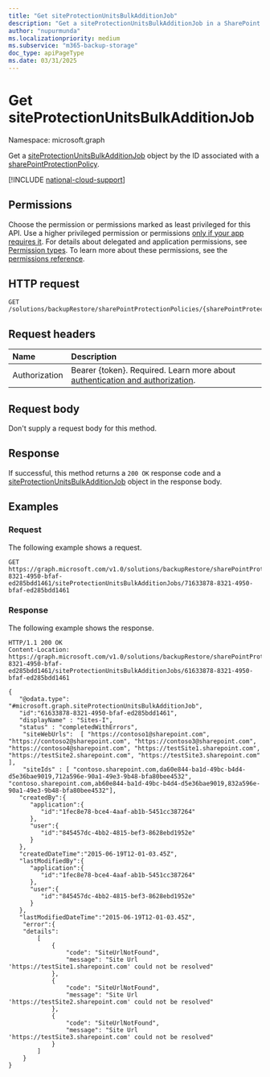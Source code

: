 ```yaml
---
title: "Get siteProtectionUnitsBulkAdditionJob"
description: "Get a siteProtectionUnitsBulkAdditionJob in a SharePoint protection policy."
author: "nupurmunda"
ms.localizationpriority: medium
ms.subservice: "m365-backup-storage"
doc_type: apiPageType
ms.date: 03/31/2025
---
```


# Get siteProtectionUnitsBulkAdditionJob

Namespace: microsoft.graph

Get a [siteProtectionUnitsBulkAdditionJob](../resources/siteprotectionunitsbulkadditionjob.md) object by the ID associated with a [sharePointProtectionPolicy](../resources/sharepointprotectionpolicy.md).

[!INCLUDE [national-cloud-support](../../includes/global-only.md)]

## Permissions

Choose the permission or permissions marked as least privileged for this API. Use a higher privileged permission or permissions [only if your app requires it](/graph/permissions-overview#best-practices-for-using-microsoft-graph-permissions). For details about delegated and application permissions, see [Permission types](/graph/permissions-overview#permission-types). To learn more about these permissions, see the [permissions reference](/graph/permissions-reference).

## HTTP request

<!-- {
  "blockType": "ignored"
}
-->
``` http
GET /solutions/backupRestore/sharePointProtectionPolicies/{sharePointProtectionPolicyId}/siteProtectionUnitsBulkAdditionJobs/{siteProtectionUnitsBulkAdditionJobId}
```

## Request headers

|Name|Description|
|:---|:---|
|Authorization|Bearer {token}. Required. Learn more about [authentication and authorization](/graph/auth/auth-concepts).|

## Request body

Don't supply a request body for this method.

## Response

If successful, this method returns a `200 OK` response code and a [siteProtectionUnitsBulkAdditionJob](../resources/siteprotectionunitsbulkadditionjob.md) object in the response body.

## Examples

### Request

The following example shows a request.

<!-- {
  "blockType": "request",
  "name": "siteprotectionunitsbulkadditionjobs_get"
}
-->

``` http
GET https://graph.microsoft.com/v1.0/solutions/backupRestore/sharePointProtectionPolicies/71633878-8321-4950-bfaf-ed285bdd1461/siteProtectionUnitsBulkAdditionJobs/71633878-8321-4950-bfaf-ed285bdd1461
```

### Response

The following example shows the response.
<!-- {
  "blockType": "response",
  "truncated": true,
  "@odata.type": "microsoft.graph.siteProtectionUnitsBulkAdditionJob"
}
-->

``` http
HTTP/1.1 200 OK
Content-Location: https://graph.microsoft.com/v1.0/solutions/backupRestore/sharePointProtectionPolicies/71633878-8321-4950-bfaf-ed285bdd1461/siteProtectionUnitsBulkAdditionJobs/61633878-8321-4950-bfaf-ed285bdd1461

{
   "@odata.type": "#microsoft.graph.siteProtectionUnitsBulkAdditionJob",
   "id":"61633878-8321-4950-bfaf-ed285bdd1461",
   "displayName" : "Sites-I",
   "status" : "completedWithErrors",
    "siteWebUrls":  [ "https://contoso1@sharepoint.com", "https://contoso2@sharepoint.com", "https://contoso3@sharepoint.com", "https://contoso4@sharepoint.com", "https://testSite1.sharepoint.com", "https://testSite2.sharepoint.com", "https://testSite3.sharepoint.com" ],
    "siteIds" : [ "contoso.sharepoint.com,da60e844-ba1d-49bc-b4d4-d5e36bae9019,712a596e-90a1-49e3-9b48-bfa80bee4532", "contoso.sharepoint.com,ab60e844-ba1d-49bc-b4d4-d5e36bae9019,832a596e-90a1-49e3-9b48-bfa80bee4532"],
   "createdBy":{
      "application":{
         "id":"1fec8e78-bce4-4aaf-ab1b-5451cc387264"
      },
      "user":{
         "id":"845457dc-4bb2-4815-bef3-8628ebd1952e"
      }
   },
   "createdDateTime":"2015-06-19T12-01-03.45Z",
   "lastModifiedBy":{
      "application":{
         "id":"1fec8e78-bce4-4aaf-ab1b-5451cc387264"
      },
      "user":{
         "id":"845457dc-4bb2-4815-bef3-8628ebd1952e"
      }
   },
   "lastModifiedDateTime":"2015-06-19T12-01-03.45Z",
    "error":{
    "details": 
        [
            {
                "code": "SiteUrlNotFound",
                "message": "Site Url 'https://testSite1.sharepoint.com' could not be resolved"
            },
            {
                "code": "SiteUrlNotFound",
                "message": "Site Url 'https://testSite2.sharepoint.com' could not be resolved"
            },
            {
                "code": "SiteUrlNotFound",
                "message": "Site Url 'https://testSite3.sharepoint.com' could not be resolved"
            }
        ]   
    }       
}
```
